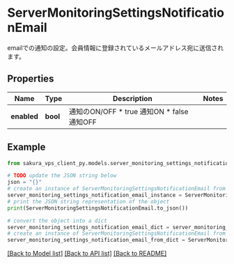 # ServerMonitoringSettingsNotificationEmail

emailでの通知の設定。会員情報に登録されているメールアドレス宛に送信されます。

## Properties

Name | Type | Description | Notes
------------ | ------------- | ------------- | -------------
**enabled** | **bool** | 通知のON/OFF * true 通知ON * false 通知OFF | 

## Example

```python
from sakura_vps_client_py.models.server_monitoring_settings_notification_email import ServerMonitoringSettingsNotificationEmail

# TODO update the JSON string below
json = "{}"
# create an instance of ServerMonitoringSettingsNotificationEmail from a JSON string
server_monitoring_settings_notification_email_instance = ServerMonitoringSettingsNotificationEmail.from_json(json)
# print the JSON string representation of the object
print(ServerMonitoringSettingsNotificationEmail.to_json())

# convert the object into a dict
server_monitoring_settings_notification_email_dict = server_monitoring_settings_notification_email_instance.to_dict()
# create an instance of ServerMonitoringSettingsNotificationEmail from a dict
server_monitoring_settings_notification_email_from_dict = ServerMonitoringSettingsNotificationEmail.from_dict(server_monitoring_settings_notification_email_dict)
```
[[Back to Model list]](../README.md#documentation-for-models) [[Back to API list]](../README.md#documentation-for-api-endpoints) [[Back to README]](../README.md)


